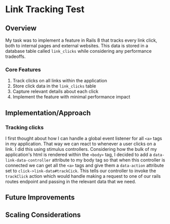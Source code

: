 # Link Tracking Test

## Overview

My task was to implement a feature in Rails 8 that tracks every link click, both to internal pages and external websites. This data is stored in a database table called
`link_clicks` while considering any performance tradeoffs.

### Core Features
1. Track clicks on all links within the application
2. Store click data in the `link_clicks` table
3. Capture relevant details about each click
4. Implement the feature with minimal performance impact

## Implementation/Approach

### Tracking clicks
I first thought about how I can handle a global event listener for all `<a>` tags in my application. That way we can react to whenever a user clicks on a link. I did this using stimulus controllers. Considering how the bulk of my application's html is rendered within the `<body>` tag, I decided to add a `data-link-data-controller` attribute to my body tag so that when this 
controller is connected we can get all the `<a>` tags and give them a `data-action` attribute set to `click->link-data#trackCick`. This tells our controller to invoke the `trackClick` action which would handle making a request to one of our rails routes endpoint and passing in the relevant data that we need.

## Future Improvements


## Scaling Considerations


